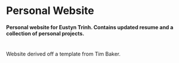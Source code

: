 # Personal Website

#### Personal website for Eustyn Trinh. Contains updated resume and a collection of personal projects. 

#

Website derived off a template from Tim Baker.
